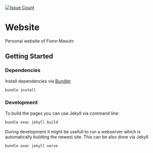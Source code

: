 [![Issue Count](https://codeclimate.com/github/fmasuhr/website/badges/issue_count.svg)](https://codeclimate.com/github/fmasuhr/website)

# Website

Personal website of Fionn Masuhr

## Getting Started

### Dependencies

Install dependencies via [Bundler](https://bundler.io)

```sh
bundle install
```

### Development

To build the pages you can use Jekyll via command line:

```sh
bundle exec jekyll build
```

During development it might be usefull to run a webserver which is
automatically building the newest site. This can be also done via Jekyll

```sh
bundle exec jekyll serve
```
